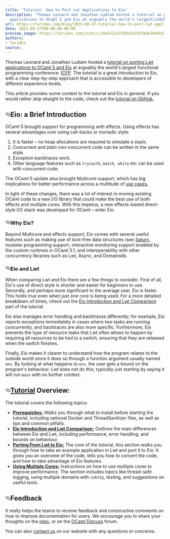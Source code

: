 ```yaml
---
title: 'Tutorial: How to Port Lwt Applications to Eio'
description: "Thomas Leonard and Jonathan Ludlam hosted a tutorial on porting Lwt
  applications to OCaml 5 and Eio at arguably the world's largest\u2026"
url: https://tarides.com/blog/2023-09-27-tutorial-how-to-port-lwt-applications-to-eio
date: 2023-09-27T00:00:00-00:00
preview_image: https://tarides.com/static/c9e532147350a2b7972bde7040c6f3f6/68e58/bifurcated.jpg
authors:
- Tarides
source:
---
```

    
<p>Thomas Leonard and Jonathan Ludlam hosted a <a href="https://icfp23.sigplan.org/details/icfp-2023-tutorials/4/Porting-Lwt-applications-to-OCaml-5-and-Eio">tutorial on porting Lwt applications to OCaml 5 and Eio</a> at arguably the world's largest functional programming conference: <a href="https://icfp23.sigplan.org">ICFP</a>. The tutorial is a great introduction to Eio, with a clear step-by-step approach that is accessible to developers of different experience levels.</p>
<p>This article provides some context to the tutorial and Eio in general. If you would rather skip straight to the code, check out the <a href="https://github.com/ocaml-multicore/icfp-2023-eio-tutorial/tree/main">tutorial on GitHub.</a></p>
<h2 style="position:relative;"><a href="https://tarides.com/feed.xml#eio-a-brief-introduction" aria-label="eio a brief introduction permalink" class="anchor before"><svg aria-hidden="true" focusable="false" height="16" version="1.1" viewbox="0 0 16 16" width="16"><path fill-rule="evenodd" d="M4 9h1v1H4c-1.5 0-3-1.69-3-3.5S2.55 3 4 3h4c1.45 0 3 1.69 3 3.5 0 1.41-.91 2.72-2 3.25V8.59c.58-.45 1-1.27 1-2.09C10 5.22 8.98 4 8 4H4c-.98 0-2 1.22-2 2.5S3 9 4 9zm9-3h-1v1h1c1 0 2 1.22 2 2.5S13.98 12 13 12H9c-.98 0-2-1.22-2-2.5 0-.83.42-1.64 1-2.09V6.25c-1.09.53-2 1.84-2 3.25C6 11.31 7.55 13 9 13h4c1.45 0 3-1.69 3-3.5S14.5 6 13 6z"></path></svg></a>Eio: a Brief Introduction</h2>
<p>OCaml 5 brought support for programming with effects. Using effects has several advantages over using call-backs or monadic style:</p>
<ol>
<li>It is faster &ndash; no heap allocations are required to simulate a stack.</li>
<li>Concurrent and plain non-concurrent code can be written in the same style.</li>
<li>Exception backtraces work.</li>
<li>Other language features such as <code>try/with</code>, <code>match</code>,<code> while</code> etc can be used with concurrent code.</li>
</ol>
<p>The OCaml 5 update also brought Multicore support, which has big implications for better performance across a multitude of <a href="https://tarides.com/blog/2022-03-01-segfault-systems-joins-tarides/#ecosystem">use cases.</a></p>
<p>In light of these changes, there was a lot of interest in moving existing OCaml code to a new I/O library that could make the best use of both effects and multiple cores. With this impetus, a new effects-based direct-style I/O stack was developed for OCaml &ndash; enter Eio.</p>
<h3 style="position:relative;"><a href="https://tarides.com/feed.xml#why-eio" aria-label="why eio permalink" class="anchor before"><svg aria-hidden="true" focusable="false" height="16" version="1.1" viewbox="0 0 16 16" width="16"><path fill-rule="evenodd" d="M4 9h1v1H4c-1.5 0-3-1.69-3-3.5S2.55 3 4 3h4c1.45 0 3 1.69 3 3.5 0 1.41-.91 2.72-2 3.25V8.59c.58-.45 1-1.27 1-2.09C10 5.22 8.98 4 8 4H4c-.98 0-2 1.22-2 2.5S3 9 4 9zm9-3h-1v1h1c1 0 2 1.22 2 2.5S13.98 12 13 12H9c-.98 0-2-1.22-2-2.5 0-.83.42-1.64 1-2.09V6.25c-1.09.53-2 1.84-2 3.25C6 11.31 7.55 13 9 13h4c1.45 0 3-1.69 3-3.5S14.5 6 13 6z"></path></svg></a>Why Eio?</h3>
<p>Beyond Multicore and effects support, Eio comes with several useful features such as making use of lock-free data structures (see <a href="https://github.com/ocaml-multicore/saturn">Saturn</a>, modular programming support, interactive monitoring support enabled by the custom runtimes in OCaml 5.1, and interoperability with other concurrency libraries such as Lwt, Async, and Domainslib.</p>
<h3 style="position:relative;"><a href="https://tarides.com/feed.xml#eio-and-lwt" aria-label="eio and lwt permalink" class="anchor before"><svg aria-hidden="true" focusable="false" height="16" version="1.1" viewbox="0 0 16 16" width="16"><path fill-rule="evenodd" d="M4 9h1v1H4c-1.5 0-3-1.69-3-3.5S2.55 3 4 3h4c1.45 0 3 1.69 3 3.5 0 1.41-.91 2.72-2 3.25V8.59c.58-.45 1-1.27 1-2.09C10 5.22 8.98 4 8 4H4c-.98 0-2 1.22-2 2.5S3 9 4 9zm9-3h-1v1h1c1 0 2 1.22 2 2.5S13.98 12 13 12H9c-.98 0-2-1.22-2-2.5 0-.83.42-1.64 1-2.09V6.25c-1.09.53-2 1.84-2 3.25C6 11.31 7.55 13 9 13h4c1.45 0 3-1.69 3-3.5S14.5 6 13 6z"></path></svg></a>Eio and Lwt</h3>
<p>When comparing Lwt and Eio there are a few things to consider. First of all, Eio's use of direct-style is shorter and easier for beginners to use. Secondly, and perhaps more significant to the average user, Eio is faster. This holds true even when just one core is being used. For a more detailed breakdown of times, check out the <a href="https://github.com/ocaml-multicore/icfp-2023-eio-tutorial/blob/main/doc/intro.md">Eio Introduction and Lwt Comparison</a> part of the tutorial.</p>
<p>Eio also manages error handling and backtraces differently; for example, Eio reports exceptions immediately in cases where two tasks are running concurrently, and backtraces are also more specific. Furthermore, Eio prevents the type of resource leaks that Lwt often allows to happen by requiring all resources to be tied to a switch, ensuring that they are released when the switch finishes.</p>
<p>Finally, Eio makes it clearer to understand how the program relates to the outside world since it does so through a function argument usually named <code>env</code>. By looking at what happens to <code>env</code>, the user gets a bound on the program's behaviour. Lwt does not do this, typically just starting by saying it will run <code>main</code> with no further context.</p>
<h2 style="position:relative;"><a href="https://tarides.com/feed.xml#tutorial-overview" aria-label="tutorial overview permalink" class="anchor before"><svg aria-hidden="true" focusable="false" height="16" version="1.1" viewbox="0 0 16 16" width="16"><path fill-rule="evenodd" d="M4 9h1v1H4c-1.5 0-3-1.69-3-3.5S2.55 3 4 3h4c1.45 0 3 1.69 3 3.5 0 1.41-.91 2.72-2 3.25V8.59c.58-.45 1-1.27 1-2.09C10 5.22 8.98 4 8 4H4c-.98 0-2 1.22-2 2.5S3 9 4 9zm9-3h-1v1h1c1 0 2 1.22 2 2.5S13.98 12 13 12H9c-.98 0-2-1.22-2-2.5 0-.83.42-1.64 1-2.09V6.25c-1.09.53-2 1.84-2 3.25C6 11.31 7.55 13 9 13h4c1.45 0 3-1.69 3-3.5S14.5 6 13 6z"></path></svg></a><a href="https://github.com/ocaml-multicore/icfp-2023-eio-tutorial/tree/main">Tutorial</a> Overview:</h2>
<p>The tutorial covers the following topics:</p>
<ul>
<li><strong><a href="https://github.com/ocaml-multicore/icfp-2023-eio-tutorial/blob/main/doc/prereqs.md">Prerequisites:</a></strong> Walks you through what to install before starting the tutorial, including optional Docker and ThreadSanitizer files, as well as tips and common pitfalls.</li>
<li><strong><a href="https://github.com/ocaml-multicore/icfp-2023-eio-tutorial/blob/main/doc/intro.md">Eio Introduction and Lwt Comparison:</a></strong> Outlines the main differences between Eio and Lwt, including performance, error handling, and bounds on behaviour.</li>
<li><strong><a href="https://github.com/ocaml-multicore/icfp-2023-eio-tutorial/blob/main/doc/porting.md">Porting From Lwt to Eio:</a></strong> The core of the tutorial, this section walks you through how to take an example application in Lwt and port it to Eio. It gives you an overview of the code, tells you how to convert the code, and how to take advantage of Eio features.</li>
<li><strong><a href="https://github.com/ocaml-multicore/icfp-2023-eio-tutorial/blob/main/doc/multicore.md">Using Multiple Cores:</a></strong> Instructions on how to use multiple cores to improve performance. The section includes topics like thread-safe logging, using multiple domains with <code>cohttp</code>, testing, and suggestions on useful tools.</li>
</ul>
<h2 style="position:relative;"><a href="https://tarides.com/feed.xml#feedback" aria-label="feedback permalink" class="anchor before"><svg aria-hidden="true" focusable="false" height="16" version="1.1" viewbox="0 0 16 16" width="16"><path fill-rule="evenodd" d="M4 9h1v1H4c-1.5 0-3-1.69-3-3.5S2.55 3 4 3h4c1.45 0 3 1.69 3 3.5 0 1.41-.91 2.72-2 3.25V8.59c.58-.45 1-1.27 1-2.09C10 5.22 8.98 4 8 4H4c-.98 0-2 1.22-2 2.5S3 9 4 9zm9-3h-1v1h1c1 0 2 1.22 2 2.5S13.98 12 13 12H9c-.98 0-2-1.22-2-2.5 0-.83.42-1.64 1-2.09V6.25c-1.09.53-2 1.84-2 3.25C6 11.31 7.55 13 9 13h4c1.45 0 3-1.69 3-3.5S14.5 6 13 6z"></path></svg></a>Feedback</h2>
<p>It really helps the teams to receive feedback and constructive comments on how to improve documentation for users. We encourage you to share your thoughts on the <a href="https://github.com/ocaml-multicore/icfp-2023-eio-tutorial/tree/main">repo</a>, or on the <a href="https://discuss.ocaml.org">OCaml Discuss</a> forum.</p>
<p>You can also <a href="https://tarides.com/contact/">contact us</a> on our website with any questions or concerns.</p>
